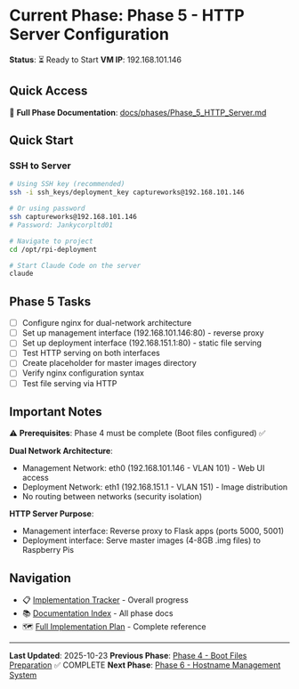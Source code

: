 # Current Phase: Phase 5 - HTTP Server Configuration

**Status**: ⏳ Ready to Start
**VM IP**: 192.168.101.146

## Quick Access

📖 **Full Phase Documentation**: [docs/phases/Phase_5_HTTP_Server.md](docs/phases/Phase_5_HTTP_Server.md)

## Quick Start

### SSH to Server
```bash
# Using SSH key (recommended)
ssh -i ssh_keys/deployment_key captureworks@192.168.101.146

# Or using password
ssh captureworks@192.168.101.146
# Password: Jankycorpltd01

# Navigate to project
cd /opt/rpi-deployment

# Start Claude Code on the server
claude
```

## Phase 5 Tasks

- [ ] Configure nginx for dual-network architecture
- [ ] Set up management interface (192.168.101.146:80) - reverse proxy
- [ ] Set up deployment interface (192.168.151.1:80) - static file serving
- [ ] Test HTTP serving on both interfaces
- [ ] Create placeholder for master images directory
- [ ] Verify nginx configuration syntax
- [ ] Test file serving via HTTP

## Important Notes

⚠️ **Prerequisites**: Phase 4 must be complete (Boot files configured) ✅

**Dual Network Architecture**:
- Management Network: eth0 (192.168.101.146 - VLAN 101) - Web UI access
- Deployment Network: eth1 (192.168.151.1 - VLAN 151) - Image distribution
- No routing between networks (security isolation)

**HTTP Server Purpose**:
- Management interface: Reverse proxy to Flask apps (ports 5000, 5001)
- Deployment interface: Serve master images (4-8GB .img files) to Raspberry Pis

## Navigation

- 📋 [Implementation Tracker](IMPLEMENTATION_TRACKER.md) - Overall progress
- 📚 [Documentation Index](docs/README.md) - All phase docs
- 🗺️ [Full Implementation Plan](docs/RPI_NETWORK_DEPLOYMENT_IMPLEMENTATION_PLAN.md) - Complete reference

---

**Last Updated**: 2025-10-23
**Previous Phase**: [Phase 4 - Boot Files Preparation](docs/phases/Phase_4_Boot_Files.md) ✅ COMPLETE
**Next Phase**: [Phase 6 - Hostname Management System](docs/phases/Phase_6_Hostname_Management.md)
